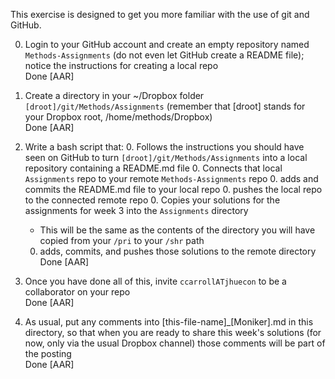 
This exercise is designed to get you more familiar with the use of git and GitHub. 

0. Login to your GitHub account and create an empty repository named `Methods-Assignments` (do not even let GitHub create a README file); notice the instructions for creating a local repo  
Done [AAR]

0. Create a directory in your ~/Dropbox folder `[droot]/git/Methods/Assignments` (remember that [droot] stands for your Dropbox root, /home/methods/Dropbox)  
Done [AAR]

0. Write a bash script that:
   0. Follows the instructions you should have seen on GitHub to turn `[droot]/git/Methods/Assignments` into a local repository containing a README.md file 
   0. Connects that local `Assignments` repo to your remote `Methods-Assignments` repo
   0. adds and commits the README.md file to your local repo
   0. pushes the local repo to the connected remote repo
   0. Copies your solutions for the assignments for week 3 into the `Assignments` directory
      * This will be the same as the contents of the directory you will have copied from your `/pri` to your `/shr` path
   0. adds, commits, and pushes those solutions to the remote directory  
Done [AAR]
   
0. Once you have done all of this, invite `ccarrollATjhuecon` to be a collaborator on your repo  
Done [AAR]

0. As usual, put any comments into [this-file-name]_[Moniker].md in this directory, so that when you are ready to share this week's solutions (for now, only via the usual Dropbox channel) those comments will be part of the posting  
Done [AAR]
